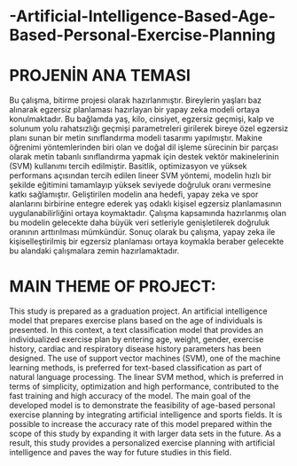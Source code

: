 # -Artificial-Intelligence-Based-Age-Based-Personal-Exercise-Planning

# PROJENİN ANA TEMASI
Bu çalışma, bitirme projesi olarak hazırlanmıştır. Bireylerin yaşları baz alınarak egzersiz planlaması hazırlayan bir yapay zeka modeli ortaya konulmaktadır. Bu bağlamda yaş, kilo, cinsiyet, egzersiz geçmişi, kalp ve solunum yolu rahatsızlığı geçmişi parametreleri girilerek bireye özel egzersiz planı sunan bir metin sınıflandırma modeli tasarımı yapılmıştır. Makine öğrenimi yöntemlerinden biri olan ve doğal dil işleme sürecinin bir parçası olarak metin tabanlı sınıflandırma yapmak için destek vektör makinelerinin (SVM)  kullanımı tercih edilmiştir. Basitlik, optimizasyon ve yüksek performans açısından tercih edilen lineer SVM yöntemi, modelin hızlı bir şekilde eğitimini tamamlayıp yüksek seviyede doğruluk oranı vermesine katkı sağlamıştır.  Geliştirilen modelin ana hedefi, yapay zeka ve spor alanlarını birbirine entegre ederek yaş odaklı kişisel egzersiz planlamasının uygulanabilirliğini ortaya koymaktadır. Çalışma kapsamında hazırlanmış olan bu modelin gelecekte daha büyük veri setleriyle genişletilerek doğruluk oranının arttırılması mümkündür.  Sonuç olarak bu çalışma, yapay zeka ile kişiselleştirilmiş bir egzersiz planlaması ortaya koymakla beraber gelecekte bu alandaki çalışmalara zemin hazırlamaktadır.

# MAIN THEME OF PROJECT:
This study is prepared as a graduation project. An artificial intelligence model that prepares exercise plans based on the age of individuals is presented. In this context, a text classification model that provides an individualized exercise plan by entering age, weight, gender, exercise history, cardiac and respiratory disease history parameters has been designed. The use of support vector machines (SVM), one of the machine learning methods, is preferred for text-based classification as part of natural language processing. The linear SVM method, which is preferred in terms of simplicity, optimization and high performance, contributed to the fast training and high accuracy of the model.  The main goal of the developed model is to demonstrate the feasibility of age-based personal exercise planning by integrating artificial intelligence and sports fields. It is possible to increase the accuracy rate of this model prepared within the scope of this study by expanding it with larger data sets in the future.  As a result, this study provides a personalized exercise planning with artificial intelligence and paves the way for future studies in this field.
